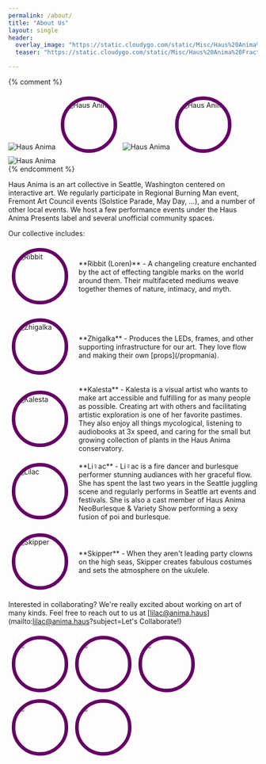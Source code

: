 ```yaml
---
permalink: /about/
title: "About Us"
layout: single
header:
  overlay_image: "https://static.cloudygo.com/static/Misc/Haus%20Anima%20Fractal_256.jpg"
  teaser: "https://static.cloudygo.com/static/Misc/Haus%20Anima%20Fractal_256.jpg"

---
```


<style>
.portrait-row {
  position: relative;
  font-size: 0;
}

.portrait {
  border-radius: 50%;
  outline: 7px solid #606;
  margin: calc(7px + 7px);;
  width: 100px;
  height: auto;
  max-width: initial;
}

html .page__hero--overlay {
  /* On this page do a tiled header */
  background-size: contain;
  background-repeat: repeat;
  will-change: transform;
  animation: marq 36s linear infinite;
}

@keyframes marq {
  from { background-position: 0px; }
  from { background-position: 100px; }
}
</style>

{% comment %}
<div>
  <img src="{{site.teaser}}" alt="Haus Anima" />
  <img src="{{site.teaser}}" alt="Haus Anima" class="portrait"/>
  <img src="{{site.teaser}}" alt="Haus Anima" />
  <img src="{{site.teaser}}" alt="Haus Anima" class="portrait"/>
  <img src="{{site.teaser}}" alt="Haus Anima" />
</div>
{% endcomment %}

Haus Anima is an art collective in Seattle, Washington centered on interactive art. We regularly participate in Regional Burning Man event, Fremont Art Council events (Solstice Parade, May Day, ...), and a number of other local events. We host a few performance events under the Haus Anima Presents label and several unofficial community spaces.

Our collective includes:

<div class="row" style="display: flex; align-items: center; margin: 1em 0;">
  <div style="margin-right: 1em">
    <img class="portrait" src="https://static.cloudygo.com/static/Misc/ribbit_profile.jpg" alt="Ribbit" />
  </div>
  <div markdown="span">
    **Ribbit (Loren)** - A changeling creature enchanted by the act of effecting tangible marks on the world around them. Their multifaceted mediums weave together themes of nature, intimacy, and myth.
  </div>
</div>

<div class="row" style="display: flex; align-items: center; margin: 1em 0;">
  <div style="margin-right: 1em">
    <img class="portrait" src="https://static.cloudygo.com/static/Misc/hummingbird_profile.jpg" alt="Zhigalka" />
  </div>
  <div markdown="span">
    **Zhigalka** - Produces the LEDs, frames, and other supporting infrastructure for our art. They love flow and making their own [props](/propmania).
  </div>
</div>

<div class="row" style="display: flex; align-items: center; margin: 1em 0;">
  <div style="margin-right: 1em">
    <img class="portrait" src="https://static.cloudygo.com/static/Misc/kalesta_profile.jpg" alt="Kalesta" />
  </div>
  <div markdown="span">
    **Kalesta** - Kalesta is a visual artist who wants to make art accessible and fulfilling for as many people as possible. Creating art with others and facilitating artistic exploration is one of her favorite pastimes. They also enjoy all things mycological, listening to audiobooks at 3x speed, and caring for the small but growing collection of plants in the Haus Anima conservatory.
  </div>
</div>

<div class="row" style="display: flex; align-items: center; margin: 1em 0;">
  <div style="margin-right: 1em">
    <img class="portrait" src="https://static.cloudygo.com/static/Misc/lilac_profile.jpg" alt="Lilac" />
  </div>
  <div markdown="span">
    **Li☿️ac** - Li☿️ac is a fire dancer and burlesque performer stunning audiances with her graceful flow.  She has spent the last two years in the Seattle juggling scene and regularly performs in Seattle art events and festivals.  She is also a cast member of Haus Anima NeoBurlesque & Variety Show performing a sexy fusion of poi and burlesque. 
  </div>
</div>

<div class="row" style="display: flex; align-items: center; margin: 1em 0;">
  <div style="margin-right: 1em">
    <img class="portrait" src="https://static.cloudygo.com/static/Misc/skipper_profile.jpg" alt="Skipper" />
  </div>
  <div markdown="span">
    **Skipper** - When they aren't leading party clowns on the high seas, Skipper creates fabulous costumes and sets the atmosphere on the ukulele.
  </div>
</div>

Interested in collaborating? We're really excited about working on art of many kinds.  Feel free to reach out to us at [lilac@anima.haus](mailto:lilac@anima.haus?subject=Let's Collaborate!)

<div class="portrait-row">
  <img class="portrait" src="https://static.cloudygo.com/static/Misc/skipper_profile.jpg" alt="Skipper" />
  <img class="portrait" src="https://static.cloudygo.com/static/Misc/lilac_profile.jpg" alt="Lilac" />
  <img class="portrait" src="https://static.cloudygo.com/static/Misc/kalesta_profile.jpg" alt="Kalesta" />
  <img class="portrait" src="https://static.cloudygo.com/static/Misc/hummingbird_profile.jpg" alt="Zhigalka" />
  <img class="portrait" src="https://static.cloudygo.com/static/Misc/ribbit_profile.jpg" alt="Ribbit" />
</div>

